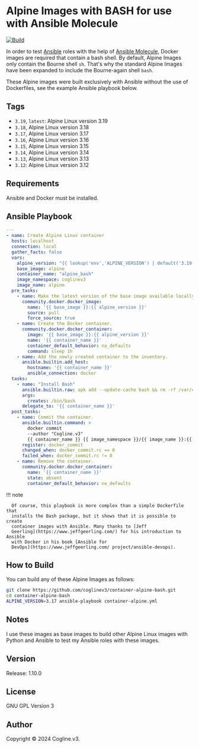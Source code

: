# Alpine Images with BASH for use with Ansible Molecule

[![Build](https://github.com/coglinev3/container-alpine-bash/actions/workflows/build.yml/badge.svg)](https://github.com/coglinev3/container-alpine-bash/actions/workflows/build.yml)

In order to test [Ansible](https://docs.ansible.com/ansible/latest/index.html
"Ansible Documentation") roles with the help of [Ansible
Molecule](https://molecule.readthedocs.io/en/latest/ "Ansible Molecule
Documentation"), Docker images are required that contain a bash shell. By
default, Alpine Images only contain the Bourne shell `sh`. That's why the
standard Alpine Images have been expanded to include the Bourne-again shell
`bash`.

These Alpine images were built exclusively with Ansible without the use of
Dockerfiles, see the example Ansible playbook below. 

## Tags

  - `3.19`, `latest`: Alpine Linux version 3.19
  - `3.18`, Alpine Linux version 3.18
  - `3.17`, Alpine Linux version 3.17
  - `3.16`, Alpine Linux version 3.16
  - `3.15`, Alpine Linux version 3.15
  - `3.14`, Alpine Linux version 3.14
  - `3.13`, Alpine Linux version 3.13
  - `3.12`: Alpine Linux version 3.12

## Requirements

Ansible and Docker must be installed.

## Ansible Playbook

```yml
---
- name: Create Alpine Linux container
  hosts: localhost
  connection: local
  gather_facts: false
  vars:
    alpine_version: "{{ lookup('env','ALPINE_VERSION') | default('3.19', true) }}"
    base_image: alpine
    container_name: "alpine_bash"
    image_namespace: coglinev3
    image_name: alpine
  pre_tasks:
    - name: Make the latest version of the base image available locally.
      community.docker.docker_image:
        name: '{{ base_image }}:{{ alpine_version }}'
        source: pull
        force_source: true
    - name: Create the Docker container.
      community.docker.docker_container:
        image: '{{ base_image }}:{{ alpine_version }}'
        name: '{{ container_name }}'
        container_default_behavior: no_defaults
        command: sleep 1h
    - name: Add the newly created container to the inventory.
      ansible.builtin.add_host:
        hostname: '{{ container_name }}'
        ansible_connection: docker
  tasks:
    - name: "Install Bash"
      ansible.builtin.raw: apk add --update-cache bash && rm -rf /var/cache/apk/*
      args:
        creates: /bin/bash
      delegate_to: '{{ container_name }}'
  post_tasks:
    - name: Commit the container.
      ansible.builtin.command: >
        docker commit
        --author "Cogline.v3"
        {{ container_name }} {{ image_namespace }}/{{ image_name }}:{{ alpine_version }}
      register: docker_commit
      changed_when: docker_commit.rc == 0
      failed_when: docker_commit.rc != 0
    - name: Remove the container.
      community.docker.docker_container:
        name: '{{ container_name }}'
        state: absent
        container_default_behavior: no_defaults
```

!!! note

      Of course, this playbook is more complex than a simple Dockerfile that
      installs the Bash package, but it shows that it is possible to create
      container images with Ansible. Many thanks to [Jeff
      Geerling](https://www.jeffgeerling.com/) for his introduction to Ansible
      with Docker in his book [Ansible for
      DevOps](https://www.jeffgeerling.com/ project/ansible-devops).
## How to Build

You can build any of these Alpine Images as follows:

```sh
git clone https://github.com/coglinev3/container-alpine-bash.git
cd container-alpine-bash
ALPINE_VERSION=3.17 ansible-playbook container-alpine.yml
```

## Notes

I use these images as base images to build other Alpine Linux images with Python and Ansible to test my Ansible roles with these images.

## Version

Release: 1.10.0

## License

GNU GPL Version 3

## Author

Copyright &copy; 2024 Cogline.v3.
